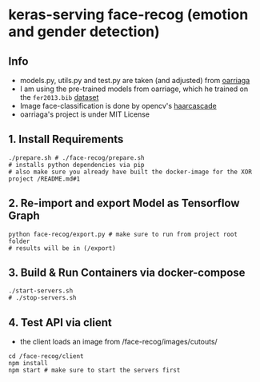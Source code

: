 # keras-serving face-recog (emotion and gender detection)

## Info

* models.py, utils.py and test.py are taken (and adjusted) from [oarriaga](https://github.com/oarriaga/face_classification)
* I am using the pre-trained models from oarriage, which he trained on the `fer2013.bib` [dataset](https://github.com/oarriaga/face_classification/tree/master/datasets/fer2013)
* Image face-classification is done by opencv's [haarcascade](https://github.com/opencv/opencv/tree/05b15943d6a42c99e5f921b7dbaa8323f3c042c6/data/haarcascades)
* oarriaga's project is under MIT License

## 1. Install Requirements

```
./prepare.sh # ./face-recog/prepare.sh
# installs python dependencies via pip
# also make sure you already have built the docker-image for the XOR project /README.md#1
```

## 2. Re-import and export Model as Tensorflow Graph

```
python face-recog/export.py # make sure to run from project root folder
# results will be in (/export)
```

## 3. Build & Run Containers via docker-compose

```
./start-servers.sh
# ./stop-servers.sh
```

## 4. Test API via client

* the client loads an image from /face-recog/images/cutouts/

```
cd /face-recog/client
npm install
npm start # make sure to start the servers first
```